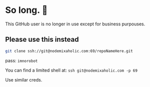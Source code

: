 # So long. 👋
This GitHub user is no longer in use except for business purpouses.

## Please use this instead

```bash
git clone ssh://git@nodemixaholic.com:69/repoNameHere.git
```

pass: ```imnorobot```

You can find a limited shell at: ```ssh git@nodemixaholic.com -p 69```

Use similar creds.
